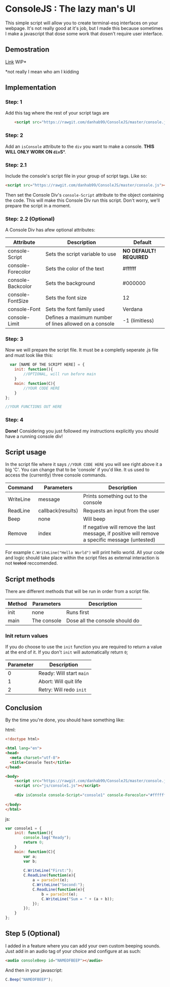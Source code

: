 # ConsoleJS : The lazy man's UI
This simple script will allow you to create terminal-esq interfaces on your webpage. It's not really good at it's job, but I made this because sometimes I make a javascript that dose some work that dosen't require user interface.

## Demostration

[Link](examples/testbed.html) WIP*

*not really I mean who am I kidding

## Implementation

### Step: 1
Add this tag where the rest of your script tags are

```html
	<script src="https://rawgit.com/danhab99/ConsoleJS/master/console.js"></script>
```


### Step: 2
Add an `isConsole` attribute to the `div` you want to make a console. **THIS WILL ONLY WORK ON `div`S***.

### Step: 2.1
Include the console's script file in your group of script tags. Like so:

```html
<script src="https://rawgit.com/danhab99/ConsoleJS/master/console.js"></script>
```

Then set the Console Div's `console-Script` attribute to the object containing the code. This will make this Console Div run this script. Don't worry, we'll prepare the script in a moment.

### Step: 2.2 (Optional)

A Console Div has afew optional attributes:

| Attribute         | Description                                            | Default                  |
|-------------------|--------------------------------------------------------|--------------------------|
| console-Script    | Sets the script variable to use                        | **NO DEFAULT! REQUIRED** |
| console-Forecolor | Sets the color of the text                             | #ffffff                  |
| console-Backcolor | Sets the background                                    | #000000                  |
| console-FontSize  | Sets the font size                                     | 12                       |
| console-Font      | Sets the font family used                              | Verdana                  |
| console-Limit     | Defines a maximum number of lines allowed on a console | -1 (limitless)           |

### Step: 3
Now we will prepare the script file. It must be a completly seperate .js file and must look like this:

```javascript
  var [NAME OF THE SCRIPT HERE] = {
	init: function(){
		//OPTIONAL, will run before main
	}
	main: function(C){
		//YOUR CODE HERE
	}
};

//YOUR FUNCTIONS OUT HERE
```

### Step: 4
**Done!** Considering you just followed my instructions explicitly you should have a running console div!

## Script usage
In the script file where it says `//YOUR CODE HERE` you will see right above it a big 'C'. You can change that to be 'console' if you'd like. It us used to access the (currently) three console commands.

| Command   | Parameters        | Description                                                                                     |
|-----------|-------------------|-------------------------------------------------------------------------------------------------|
| WriteLine | message           | Prints something out to the console                                                             |
| ReadLine  | callback(results) | Requests an input from the user                                                                 |
| Beep      | none              | Will beep                                                                                       |
| Remove    | index             | If negative will remove the last message, if positive will remove a specific message (untested) |

For example `C.WriteLine("Hello World")` will print hello world. All your code and logic should take place within the script files as external interaction is not ~~tested~~ reccomended.

## Script methods
There are different methods that will be run in order from a script file.

| Method | Parameters  | Description                    |
|--------|-------------|--------------------------------|
| init   | none        | Runs first                     |
| main   | The console | Dose all the console should do |

### Init return values

If you do choose to use the `init` function you are required to return a value at the end of it. If you don't `init` will automatically return `0`;

| Parameter | Description              |
|-----------|--------------------------|
| 0         | Ready: Will start `main` |
| 1         | Abort: Will quit life    |
| 2         | Retry: Will redo `init`  |


## Conclusion
By the time you're done, you should have something like:

html:
```html
<!doctype html>

<html lang="en">
<head>
  <meta charset="utf-8">
  <title>Console Test</title>
</head>

<body>
	<script src="https://rawgit.com/danhab99/ConsoleJS/master/console.js"></script>
	<script src="js/console1.js"></script>
	
	<div isConsole console-Script="console1" console-Forecolor="#ffffff" style="width:300px; height:300px;"></div>
	
</body>
</html>
```

js:
```javascript
var console1 = {
	init: function(){
		console.log("Ready");
		return 0;
	}
	main: function(C){
		var a;
		var b;
		
		C.WriteLine("First:");
		C.ReadLine(function(e){
			a = parseInt(e);
			C.WriteLine("Second:");
			C.ReadLine(function(e){
				b = parseInt(e);
				C.WriteLine("Sum = " + (a + b));
			});
		});
	}
};
```

## Step 5 (Optional)

I added in a feature where you can add your own custom beeping sounds. Just add in an audio tag of your choice and configure at as such:

```html
<audio consoleBeep id="NAMEOFBEEP"></audio>
```

And then in your javascript:

```js
C.Beep("NAMEOFBEEP");
```

